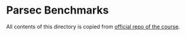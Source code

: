 # Parsec Benchmarks

All contents of this directory is copied from [official repo of the course](https://github.com/eth-easl/cloud-comp-arch-project/tree/master/parsec-benchmarks/part2b).

